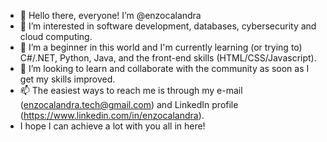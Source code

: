 - 👋 Hello there, everyone! I’m @enzocalandra
- 👀 I’m interested in software development, databases, cybersecurity and cloud computing.
- 🌱 I’m a beginner in this world and I'm currently learning (or trying to) C#/.NET, Python, Java, and the front-end skills (HTML/CSS/Javascript).
- 💞️ I’m looking to learn and collaborate with the community as soon as I get my skills improved. 
- 📫 The easiest ways to reach me is through my e-mail (enzocalandra.tech@gmail.com) and LinkedIn profile (https://www.linkedin.com/in/enzocalandra).
- I hope I can achieve a lot with you all in here!

<!---
enzocalandra/enzocalandra is a ✨ special ✨ repository because its `README.md` (this file) appears on your GitHub profile.
You can click the Preview link to take a look at your changes.
--->
